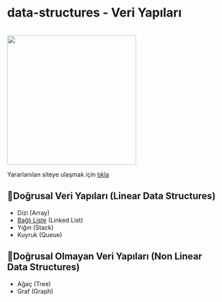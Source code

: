 # data-structures - Veri Yapıları
  <br>
  <img src="https://miro.medium.com/max/700/1*u2jndBtXWGGQK_DBKIDplA.jpeg" height="300" width="auto">
  <br>  

Yararlanılan siteye ulaşmak için [tıkla](https://www.geeksforgeeks.org/linked-list-set-1-introduction/?ref=lbp)

## 🔎Doğrusal Veri Yapıları (Linear Data Structures)
- Dizi (Array)
- [Bağlı Liste](https://github.com/FurkanPortakal/data-structures/blob/main/linkedList/linkedlist.md) (Linked List) 
- Yığın (Stack)
- Kuyruk (Queue)

## 🔎Doğrusal Olmayan Veri Yapıları (Non Linear Data Structures)
- Ağaç (Tree)
- Graf (Graph)


